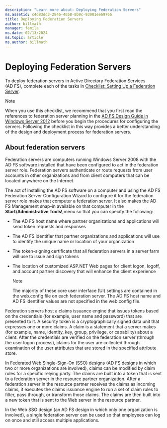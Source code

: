 ```yaml
---
description: "Learn more about: Deploying Federation Servers"
ms.assetid: c4d83dd3-2846-4658-8b9c-93901ee69766
title: Deploying Federation Servers
author: billmath
manager: femila
ms.date: 02/13/2024
ms.topic: article
ms.author: billmath
---
```


# Deploying Federation Servers

To deploy federation servers in Active Directory Federation Services \(AD FS\), complete each of the tasks in [Checklist: Setting Up a Federation Server](Checklist--Setting-Up-a-Federation-Server.md).

> [!NOTE]
> When you use this checklist, we recommend that you first read the references to federation server planning in the [AD FS Design Guide in Windows Server 2012](../design/ad-fs-design-guide-in-windows-server-2012.md) before you begin the procedures for configuring the servers. Following the checklist in this way provides a better understanding of the design and deployment process for federation servers.

## About federation servers
Federation servers are computers running  Windows Server 2008  with the AD FS software installed that have been configured to act in the federation server role. Federation servers authenticate or route requests from user accounts in other organizations and from client computers that can be located anywhere on the Internet.

The act of installing the AD FS software on a computer and using the AD FS Federation Server Configuration Wizard to configure it for the federation server role makes that computer a federation server. It also makes the AD FS Management snap\-in available on that computer in the **Start\\Administrative Tools\\** menu so that you can specify the following:

-   The AD FS host name where partner organizations and applications will send token requests and responses

-   The AD FS identifier that partner organizations and applications will use to identify the unique name or location of your organization

-   The token\-signing certificate that all federation servers in a server farm will use to issue and sign tokens

-   The location of customized ASP.NET Web pages for client logon, logoff, and account partner discovery that will enhance the client experience

    > [!NOTE]
    > The majority of these core user interface \(UI\) settings are contained in the web.config file on each federation server. The AD FS host name and AD FS identifier values are not specified in the web.config file.

Federation servers host a claims issuance engine that issues tokens based on the credentials \(for example, user name and password\) that are presented to it. A security token is a cryptographically signed data unit that expresses one or more claims. A claim is a statement that a server makes \(for example, name, identity, key, group, privilege, or capability\) about a client. After the credentials are verified on the federation server \(through the user logon process\), claims for the user are collected through examination of the user attributes that are stored in the specified attribute store.

In Federated Web Single\-Sign\-On \(SSO\) designs \(AD FS designs in which two or more organizations are involved\), claims can be modified by claim rules for a specific relying party. The claims are built into a token that is sent to a federation server in the resource partner organization. After a federation server in the resource partner receives the claims as incoming claims, it executes the claims issuance engine to run a set of claim rules to filter, pass through, or transform those claims. The claims are then built into a new token that is sent to the Web server in the resource partner.

In the Web SSO design \(an AD FS design in which only one organization is involved\), a single federation server can be used so that employees can log on once and still access multiple applications.

